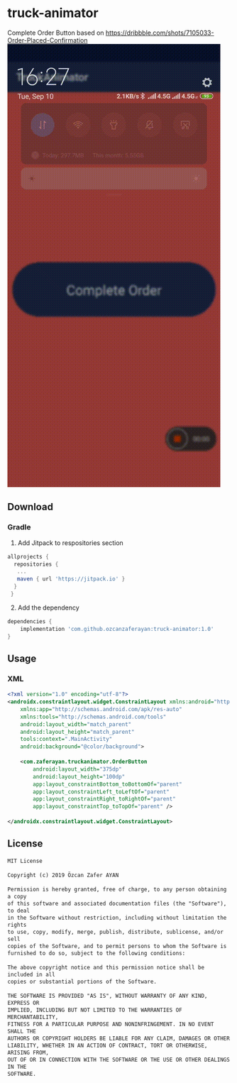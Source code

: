 # truck-animator
Complete Order Button based on https://dribbble.com/shots/7105033-Order-Placed-Confirmation
![truck animation](https://github.com/ozcanzaferayan/truck-animator/blob/master/screenshot/truckAnimator.gif)

## Download
### Gradle

1. Add Jitpack to respositories section

```gradle
allprojects {
  repositories {
   ...
   maven { url 'https://jitpack.io' }
  }
 }
```

2. Add the dependency

```gradle
dependencies {
    implementation 'com.github.ozcanzaferayan:truck-animator:1.0'
}
```

## Usage
### XML
```xml
<?xml version="1.0" encoding="utf-8"?>
<androidx.constraintlayout.widget.ConstraintLayout xmlns:android="http://schemas.android.com/apk/res/android"
    xmlns:app="http://schemas.android.com/apk/res-auto"
    xmlns:tools="http://schemas.android.com/tools"
    android:layout_width="match_parent"
    android:layout_height="match_parent"
    tools:context=".MainActivity"
    android:background="@color/background">

    <com.zaferayan.truckanimator.OrderButton
        android:layout_width="375dp"
        android:layout_height="100dp"
        app:layout_constraintBottom_toBottomOf="parent"
        app:layout_constraintLeft_toLeftOf="parent"
        app:layout_constraintRight_toRightOf="parent"
        app:layout_constraintTop_toTopOf="parent" />

</androidx.constraintlayout.widget.ConstraintLayout>
```
## License
```license
MIT License

Copyright (c) 2019 Özcan Zafer AYAN

Permission is hereby granted, free of charge, to any person obtaining a copy
of this software and associated documentation files (the "Software"), to deal
in the Software without restriction, including without limitation the rights
to use, copy, modify, merge, publish, distribute, sublicense, and/or sell
copies of the Software, and to permit persons to whom the Software is
furnished to do so, subject to the following conditions:

The above copyright notice and this permission notice shall be included in all
copies or substantial portions of the Software.

THE SOFTWARE IS PROVIDED "AS IS", WITHOUT WARRANTY OF ANY KIND, EXPRESS OR
IMPLIED, INCLUDING BUT NOT LIMITED TO THE WARRANTIES OF MERCHANTABILITY,
FITNESS FOR A PARTICULAR PURPOSE AND NONINFRINGEMENT. IN NO EVENT SHALL THE
AUTHORS OR COPYRIGHT HOLDERS BE LIABLE FOR ANY CLAIM, DAMAGES OR OTHER
LIABILITY, WHETHER IN AN ACTION OF CONTRACT, TORT OR OTHERWISE, ARISING FROM,
OUT OF OR IN CONNECTION WITH THE SOFTWARE OR THE USE OR OTHER DEALINGS IN THE
SOFTWARE.
```

